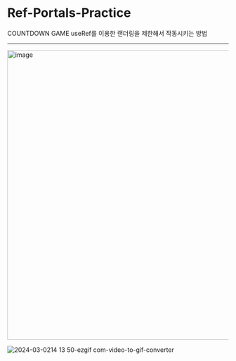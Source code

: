 # Ref-Portals-Practice

COUNTDOWN GAME
useRef를 이용한 랜더링을 제한해서 작동시키는 방법

---
<img width="660" alt="image" src="https://github.com/heoMint/Ref-Portals-Practice/assets/121214030/b1528c52-e07a-47de-a3ed-30bd9ae5b3e5">

![2024-03-0214 13 50-ezgif com-video-to-gif-converter](https://github.com/heoMint/Ref-Portals-Practice/assets/121214030/c0969e7f-bf85-4305-aa02-608fe59ecfa0)
